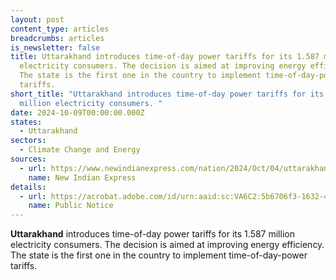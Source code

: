 ```yaml
---
layout: post
content_type: articles
breadcrumbs: articles
is_newsletter: false
title: Uttarakhand introduces time-of-day power tariffs for its 1.587 million
  electricity consumers. The decision is aimed at improving energy efficiency.
  The state is the first one in the country to implement time-of-day-power
  tariffs.
short_title: "Uttarakhand introduces time-of-day power tariffs for its 1.587
  million electricity consumers. "
date: 2024-10-09T00:00:00.000Z
states:
  - Uttarakhand
sectors:
  - Climate Change and Energy
sources:
  - url: https://www.newindianexpress.com/nation/2024/Oct/04/uttarakhand-1st-state-with-time-of-day-power-tariff
    name: New Indian Express
details:
  - url: https://acrobat.adobe.com/id/urn:aaid:sc:VA6C2:5b6706f3-1632-426d-8f8c-fc369cf0815f
    name: Public Notice
---
```

**Uttarakhand** introduces time-of-day power tariffs for its 1.587 million electricity consumers. The decision is aimed at improving energy efficiency. The state is the first one in the country to implement time-of-day-power tariffs.
